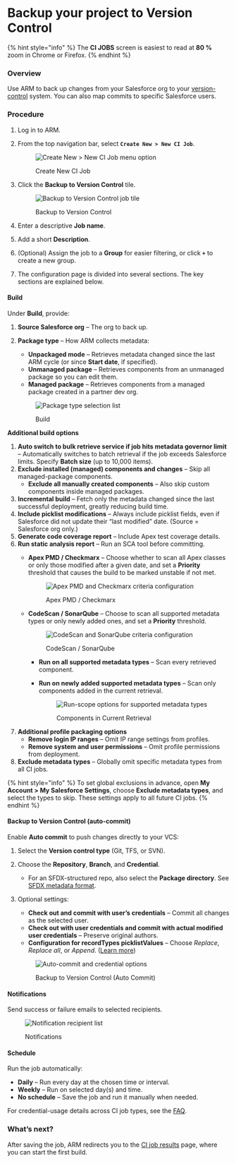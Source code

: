 # Backup your project to Version Control

{% hint style="info" %}
The **CI JOBS** screen is easiest to read at **80 %** zoom in Chrome or Firefox.
{% endhint %}

### Overview <a href="#overview" id="overview"></a>

Use ARM to back up changes from your Salesforce org to your [version-control](https://www.autorabit.com/blog/8-benefits-of-version-control-in-salesforce-development/) system. You can also map commits to specific Salesforce users.

### Procedure <a href="#procedure" id="procedure"></a>

1. Log in to ARM.
2.  From the top navigation bar, select **`Create New > New CI Job`**.

    <figure><img src="../../../../../.gitbook/assets/image (1216).png" alt="Create New > New CI Job menu option"><figcaption><p>Create New CI Job</p></figcaption></figure>
3.  Click the **Backup to Version Control** tile.

    <figure><img src="../../../../../.gitbook/assets/image (1217).png" alt="Backup to Version Control job tile"><figcaption><p>Backup to Version Control</p></figcaption></figure>
4. Enter a descriptive **Job name**.
5. Add a short **Description**.
6. (Optional) Assign the job to a **Group** for easier filtering, or click **`+`** to create a new group.
7. The configuration page is divided into several sections. The key sections are explained below.

#### Build <a href="#build" id="build"></a>

Under **Build**, provide:

1. **Source Salesforce org** – The org to back up.
2.  **Package type** – How ARM collects metadata:

    * **Unpackaged mode** – Retrieves metadata changed since the last ARM cycle (or since **Start date**, if specified).
    * **Unmanaged package** – Retrieves components from an unmanaged package so you can edit them.
    * **Managed package** – Retrieves components from a managed package created in a partner dev org.

    <figure><img src="../../../../../.gitbook/assets/image (1218).png" alt="Package type selection list"><figcaption><p>Build</p></figcaption></figure>

**Additional build options**

1. **Auto switch to bulk retrieve service if job hits metadata governor limit** – Automatically switches to batch retrieval if the job exceeds Salesforce limits. Specify **Batch size** (up to 10,000 items).
2. **Exclude installed (managed) components and changes** – Skip all managed-package components.
   * **Exclude all manually created components** – Also skip custom components inside managed packages.
3. **Incremental build** – Fetch only the metadata changed since the last successful deployment, greatly reducing build time.
4. **Include picklist modifications** – Always include picklist fields, even if Salesforce did not update their “last modified” date. (Source = Salesforce org only.)
5. **Generate code coverage report** – Include Apex test coverage details.
6. **Run static analysis report** – Run an SCA tool before committing.
   *   **Apex PMD / Checkmarx** – Choose whether to scan all Apex classes or only those modified after a given date, and set a **Priority** threshold that causes the build to be marked unstable if not met.

       <figure><img src="../../../../../.gitbook/assets/image (1219).png" alt="Apex PMD and Checkmarx criteria configuration"><figcaption><p>Apex PMD / Checkmarx</p></figcaption></figure>
   *   **CodeScan / SonarQube** – Choose to scan all supported metadata types or only newly added ones, and set a **Priority** threshold.

       <figure><img src="../../../../../.gitbook/assets/image (1220).png" alt="CodeScan and SonarQube criteria configuration"><figcaption><p>CodeScan / SonarQube</p></figcaption></figure>

       * **Run on all supported metadata types** – Scan every retrieved component.
       *   **Run on newly added supported metadata types** – Scan only components added in the current retrieval.

           <figure><img src="../../../../../.gitbook/assets/image (1221).png" alt="Run-scope options for supported metadata types"><figcaption><p>Components in Current Retrieval</p></figcaption></figure>
7. **Additional profile packaging options**
   * **Remove login IP ranges** – Omit IP range settings from profiles.
   * **Remove system and user permissions** – Omit profile permissions from deployment.
8. **Exclude metadata types** – Globally omit specific metadata types from all CI jobs.

{% hint style="info" %}
To set global exclusions in advance, open **My Account > My Salesforce Settings**, choose **Exclude metadata types**, and select the types to skip. These settings apply to all future CI jobs.
{% endhint %}

#### Backup to Version Control (auto-commit) <a href="#backup-to-version-control-auto-commit" id="backup-to-version-control-auto-commit"></a>

Enable **Auto commit** to push changes directly to your VCS:

1. Select the **Version control type** (Git, TFS, or SVN).
2. Choose the **Repository**, **Branch**, and **Credential**.
   * For an SFDX-structured repo, also select the **Package directory**. See [SFDX metadata format](../../../salesforce-dx-metadata-format.md).
3.  Optional settings:

    * **Check out and commit with user’s credentials** – Commit all changes as the selected user.
    * **Check out with user credentials and commit with actual modified user credentials** – Preserve original authors.
    * **Configuration for recordTypes picklistValues** – Choose _Replace_, _Replace all_, or _Append_. ([Learn more](../../../troubleshoot/how-tos/configure-record-types-picklist-values.md))

    <figure><img src="../../../../../.gitbook/assets/image (1222).png" alt="Auto-commit and credential options"><figcaption><p>Backup to Version Control (Auto Commit)</p></figcaption></figure>

#### Notifications <a href="#notifications" id="notifications"></a>

Send success or failure emails to selected recipients.

<figure><img src="../../../../../.gitbook/assets/image (1223).png" alt="Notification recipient list"><figcaption><p>Notifications</p></figcaption></figure>

#### Schedule <a href="#schedule" id="schedule"></a>

Run the job automatically:

* **Daily** – Run every day at the chosen time or interval.
* **Weekly** – Run on selected day(s) and time.
* **No schedule** – Save the job and run it manually when needed.

For credential-usage details across CI job types, see the [FAQ](../../../troubleshoot/arm-faqs/ci-jobs.md).

### What’s next? <a href="#what-next" id="what-next"></a>

After saving the job, ARM redirects you to the [CI job results](../ci-job-history.md) page, where you can start the first build.
